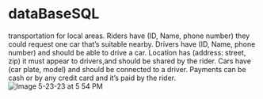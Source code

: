 # dataBaseSQL
transportation for local areas. 
Riders have (ID, Name, phone number) they could request one car that’s suitable nearby. 
Drivers have (ID, Name, phone number) and should be able to drive a car. 
Location has (address: street, zip) it must appear to drivers,and should be shared by the rider.
Cars have (car plate, model) and should be connected to a driver. 
Payments can be cash or by any credit card and it’s paid by the rider.
![Image 5-23-23 at 5 54 PM](https://github.com/aljawhrah-sh/dataBaseSQL/assets/97125875/49733277-60d6-4756-8498-dd41e0bec172)
